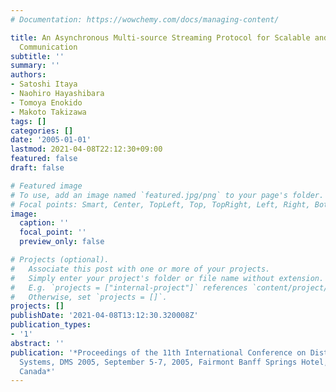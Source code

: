 ```yaml
---
# Documentation: https://wowchemy.com/docs/managing-content/

title: An Asynchronous Multi-source Streaming Protocol for Scalable and Reliable Multimedia
  Communication
subtitle: ''
summary: ''
authors:
- Satoshi Itaya
- Naohiro Hayashibara
- Tomoya Enokido
- Makoto Takizawa
tags: []
categories: []
date: '2005-01-01'
lastmod: 2021-04-08T22:12:30+09:00
featured: false
draft: false

# Featured image
# To use, add an image named `featured.jpg/png` to your page's folder.
# Focal points: Smart, Center, TopLeft, Top, TopRight, Left, Right, BottomLeft, Bottom, BottomRight.
image:
  caption: ''
  focal_point: ''
  preview_only: false

# Projects (optional).
#   Associate this post with one or more of your projects.
#   Simply enter your project's folder or file name without extension.
#   E.g. `projects = ["internal-project"]` references `content/project/deep-learning/index.md`.
#   Otherwise, set `projects = []`.
projects: []
publishDate: '2021-04-08T13:12:30.320008Z'
publication_types:
- '1'
abstract: ''
publication: '*Proceedings of the 11th International Conference on Distributed Multimedia
  Systems, DMS 2005, September 5-7, 2005, Fairmont Banff Springs Hotel, Banff, Alberta,
  Canada*'
---
```

